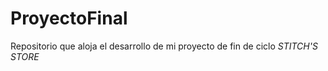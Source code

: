 # ProyectoFinal
Repositorio que aloja el desarrollo de mi proyecto de fin de ciclo
<em>STITCH'S STORE</em>
